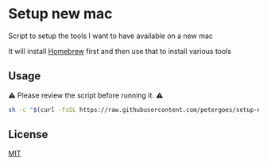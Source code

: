# Setup new mac

Script to setup the tools I want to have available on a new mac

It will install [Homebrew](https://brew.sh) first and then use that to install various tools

## Usage

⚠️ Please review the script before running it. ⚠️

```bash
sh -c "$(curl -fsSL https://raw.githubusercontent.com/petergoes/setup-new-mac/main/install.sh)"
```

  
## License

[MIT](https://choosealicense.com/licenses/mit/)
